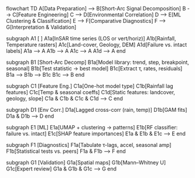 flowchart TD
  A[Data Preparation] --> B[Short-Arc Signal Decomposition]
  B --> C[Feature Engineering]
  C --> D[Environmental Correlation]
  D --> E[ML Clustering & Classification]
  E --> F[Comparative Diagnostics]
  F --> G[Interpretation & Validation]

  subgraph A1 [ ]
    A1a[InSAR time series (LOS or vert/horiz)]
    A1b[Rainfall, Temperature rasters]
    A1c[Land-cover, Geology, DEM]
    A1d[Failure vs. intact labels]
    A1a --> A
    A1b --> A
    A1c --> A
    A1d --> A
  end

  subgraph B1 [Short-Arc Decomp]
    B1a[Model library: trend, step, breakpoint, seasonal]
    B1b[Test statistic → best model]
    B1c[Extract τ, rates, residuals]
    B1a --> B1b --> B1c
    B1c --> B
  end

  subgraph C1 [Feature Eng.]
    C1a[One-hot model type]
    C1b[Rainfall lag features]
    C1c[Temp & seasonal coeffs]
    C1d[Static features: landcover, geology, slope]
    C1a & C1b & C1c & C1d --> C
  end

  subgraph D1 [Env Corr.]
    D1a[Lagged cross-corr (rain, temp)]
    D1b[GAM fits]
    D1a & D1b --> D
  end

  subgraph E1 [ML]
    E1a[UMAP + clustering → patterns]
    E1b[RF classifier: failure vs. intact]
    E1c[SHAP feature importances]
    E1a & E1b & E1c --> E
  end

  subgraph F1 [Diagnostics]
    F1a[Tabulate τ-lags, accel, seasonal amp]
    F1b[Statistical tests vs. peers]
    F1a & F1b --> F
  end

  subgraph G1 [Validation]
    G1a[Spatial maps]
    G1b[Mann–Whitney U]
    G1c[Expert review]
    G1a & G1b & G1c --> G
  end

